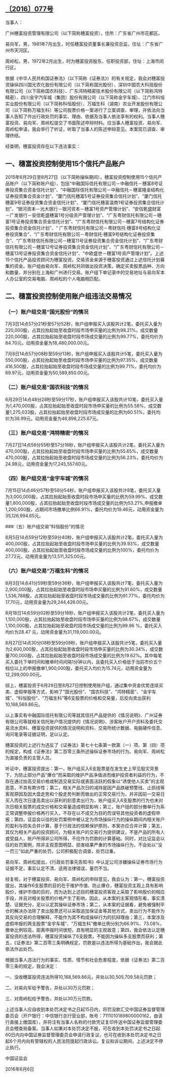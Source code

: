 ## [〔2016〕077号](http://www.csrc.gov.cn/pub/zjhpublic/G00306212/201606/t20160616_298728.htm)



 

当事人：

广州穗富投资管理有限公司（以下简称穗富投资），住所：广东省广州市花都区。

易向军，男，1981年7月出生，时任穗富投资董事长兼投资总监，住址：广东省广州市天河区。

周岭松，男，1972年2月出生，时为穗富投资股东、任职投资部，住址：上海市闵行区。

依据《中华人民共和国证券法》（以下简称《证券法》）的有关规定，我会对穗富投资操纵四川国光农化股份有限公司（以下简称国光股份）、深圳中国农大科技股份有限公司（以下简称国农科技）、广东鸿特精密技术股份有限公司（以下简称鸿特精密）、四川金宇汽车城（集团）股份有限公司（以下简称金宇车城）、江门市科恒实业股份有限公司（以下简称科恒股份）、万福生科（湖南）农业开发股份有限公司（以下简称万福生科）等公司股票价格一案进行了立案调查、审理，并依法向当事人告知了作出行政处罚的事实、理由、依据及当事人依法享有的权利。当事人穗富投资、易向军、周岭松提交了书面陈述申辩材料。应当事人穗富投资、易向军、周岭松申请，我会举行了听证，听取了当事人的陈述申辩意见。本案现已调查、审理终结。 

经查明，穗富投资存在以下违法事实：

## 一、穗富投资控制使用15个信托产品账户

  2015年6月29日至8月27日（以下简称操纵期间），穗富投资控制使用15个信托产品账户（以下简称账户组），包括“中融国际信托有限公司－中融信托－穗富8号证券投资集合资金信托计划”、“中融国际信托有限公司－中融信托－穗富隆金结构化证券投资集合资金计划”、“厦门信托穗富5号证券投资集合信托计划”、“厦门信托穗富9号证券投资集合资金信托计划”、“厦门信托穗富温商1号证券投资集合信托计划”、“银河资本－光大银行－银河资本－穗富1号资产管理计划”、“安信乾盛财富－广发银行－安信乾盛穗富1号分级资产管理计划”、“广东粤财信托有限公司－穗富1号证券投资集合资金信托计划”、“广东粤财信托有限公司－穗富7号结构化证券投资集合资金信托计划”、“ 广东粤财信托有限公司－粤财信托·穗富8号结构化证券投资集合”、“广东粤财信托有限公司－粤财信托·穗富9号结构化证券投资集合”、“广东粤财信托有限公司－穗富11号证券投资集合资金信托计划”、“广东粤财信托有限公司－穗富12号证券投资集合资金信托计划”、“广东粤财信托有限公司－穗富13号证券投资集合资金信托计划”、“中欧盛世－穗富1号资产管理计划”。上述15个信托产品投资顾问为穗富投资，交易资金来源于穗富投资通过上述信托计划募集的资金。账户组由易向军、周岭松共同做出投资决策，确定买卖股票品种、方向和数量，并分别在上海和广州进行交易。账户组下单记录中的交易地址与易向军本人办公室的交易电脑、周岭松的个人电脑相匹配。

 ##  二、穗富投资控制使用账户组违法交易情况  

 ###  （一）账户组交易“国光股份”的情况

  7月3日14点57分21秒至57分52秒，账户组申报买入该股共计2笔，委托买入量为220,000股，占其拉抬起始至收盘时段市场申买量的比例为98.21%，成交数量220,000股，占其拉抬起始至收盘时段市场成交量的比例为99.77%，委托均价为84.70元，动用资金量为18,480,000.00元。

7月8日14点57分08秒至59分13秒，账户组申报买入该股共计5笔，委托买入量为550,000股，占其拉抬起始至收盘时段市场申买量的比例为97.35%，成交数量416,500股，占其拉抬起始至收盘时段市场成交量的比例为99.71%，委托均价为69.97元，动用资金量为50,589,850.00元。

###  （二）账户组交易“国农科技”的情况

  6月29日14点48分28秒至59分17秒，账户组申报买入该股共计10笔，委托买入量为1,470,000股，占其拉抬起始至收盘时段市场申买量的比例为55.58%，成交数量1,275,033股，占其拉抬起始至收盘时段市场成交量的比例为60.51%，委托均价为36.99元，动用资金量为46,898,225.67元。

###  （三）账户组交易“鸿特精密”的情况

7月27日14点56分55秒至57分16秒，账户组申报买入该股共计2笔，委托买入量为470,000股，占其拉抬起始至收盘时段市场申买量的比例为55.65%，成交数量470,000股，占其拉抬起始至收盘时段市场成交量的比例为56.23%，委托均价为24.98元，动用资金量为17,245,557.60元。

###  （四）账户组交易“金宇车城”的情况

  7月15日14点46分57秒至58分54秒，账户组申报买入该股共计8笔，委托买入量为3,000,000股，占其拉抬起始至收盘时段市场申买量的比例为59.99%，成交数量1,800,000股，占其拉抬起始至收盘时段市场成交量的比例为53.21%,申报撤单1,200,000股，占期间市场撤单比例66.91%，委托均价为19.46元，动用资金量为35,126,994.65元。

###（五）账户组交易“科恒股份”的情况

  8月5日14点59分12秒至59分40秒，账户组申报买入该股共计2笔，委托买入量为400,000股，占其拉抬起始至收盘时段市场申买量的比例为39.93%，成交数量400,000股，占其拉抬起始至收盘时段市场成交量的比例为100%，委托均价为27.72元，动用资金量为13,511,325.00元。

### （六）账户组交易“万福生科”的情况

  8月3日14点41分59秒至59分36秒，账户组申报买入该股共计7笔，委托买入量为2,900,000股，占其拉抬起始至收盘时段市场申买量的比例为91.60%，成交数量1,536,788股，占其拉抬起始至收盘时段市场成交量的比例为91.77%，委托均价为17.70元，动用资金量为29,244,426.00元。

  8月18日14点59分02秒至59分18秒，账户组申报买入该股共计2笔，委托买入量为1,100,000股，占其拉抬起始至收盘时段市场申买量的比例为98.67%，成交数量1,100,000股，占其拉抬起始至收盘时段市场成交量的比例为99.96 %，委托买入均价为28.47 元，动用资金量为31,119,000.00元。

  8月27日14点30分08秒至59分08秒，账户组申报买入该股共计5笔，委托买入量为2,600,000股，占其拉抬起始至收盘时段市场申买量的比例为30.34%，成交数量700,000股，占其拉抬起始至收盘时段市场成交量的比例为19.62%。其中每笔买入委托下单时间和撤单时间间隔1分钟以内，且委托买入价格低于当前市价五个档位以上的申报撤单1,900,000股，委托买入均价为15.74元，动用资金量为12,299,000.00元。

  综上，穗富投资于6月29日至8月27日控制使用账户组，通过集中资金优势连续买卖、虚假申报等方式，影响了“国光股份”、“国农科技”、“鸿特精密”、“金宇车城”、“科恒股份”、“万福生科”等6支股票的价格和交易量，后反向卖出获利10,168,569.86元。

以上事实有中融国际信托有限公司等就其信托产品提供的《情况说明》、广州证券有限公司等就相关信托账户情况提供的《情况说明》、涉案账户开户资料及委托交易流水资料、穗富投资提供的情况说明和资料、交易所统计数据、电脑硬件信息、询问笔录等证据证明，足以认定。

穗富投资的上述行为违反了《证券法》第七十七条第一款第（一）项、第（四）项的规定，构成《证券法》第二百零三条所述操纵证券市场的行为。易向军、周岭松为直接负责的主管人员。

听证中，穗富投资提出：第一，账户组买入6支股票是在发生史上罕见股灾背景下，为防止部分产品“爆仓”而采取的维护产品净值进而维护投资者利益的行为，不存在通过抬高交易价格或制造交易实际或表面活跃的假象以“诱使他人买卖”的主观恶意，不具有欺诈性；第二，相关产品次日的减持是因产品跌破预警线、止损线等客观原因及因大盘走势和个股走势判断而做出的正常交易行为，并非因前一交易日买入而在次日逢高卖出以获利的刻意卖出行为，账户组买入6支股票的行为也未对次日相关股票的成交价格和交易量造成明显影响；第三，账户组的部分撤单行为系正常调整申报价格再行买入，不存在以不成交为目的而误导其他投资者的虚假申报；第四，证监会以往的处罚案例中被认定为市场操纵行为的操纵期间内相关账户的盈利与损失合并计算，基于行政法的信赖保护原则，本案亦应合并计算；第五，其仅为相关产品的投资顾问，为相关账户的交易行为提供建议，不是产品的所有人或受益人，账户所得非公司所得，不应作为罚款的计算基础。同时，对比证监会以往的处罚案例，除非主观意图明显、损害结果严重的市场操纵行为，不会处以“没一罚三”如此严重的处罚，公司积极配合调查，处罚过重。

易向军、周岭松提出，《行政处罚事先告知书》中认定公司涉嫌操纵证券市场行为证据不足，事实认定不清、适用法律错误，量罚不当。

经复核，对于穗富投资、易向军、周岭松的申辩意见，我会认为：第一，穗富投资提出，其操作6支股票的目的在于维护市值、防止爆仓，穗富投资主观上具有影响股价，维护市值的目的，而为达到上述目的穗富投资客观上采取了影响股价的相应手段，并且对相关股票的价格产生了影响，因此，从本案的主客观情形看，事实清楚、证据充分，足以认定其操纵证券市场；第二，从本案的证据看，避免被强制平仓的解决办法除了卖出股票还可以采取追加保证金等其他方式，卖出行为不能作为其反向交易的合理解释，不能作为其不构成操纵行为的抗辩理由；第三，本案涉及虚假申报的两支股票“金宇车城”、“万福生科”撤单比例分别为66.91%、73.08%，撤单比例较高，距离申报时间很短，具有明显的主观故意；第四，我会依法认定穗富投资的违法所得，穗富投资操纵了6支股票，不能因为操纵多支股票而获利；第五，《证券法》第二百零三条明确规定，罚款是以违法所得为基础作出，我会据此依法作出处罚。

根据当事人违法行为的事实、性质、情节和社会危害程度，依据《证券法》第二百零三条的规定，我会决定：

一、没收穗富投资违法所得10,168,569.86元，并处以30,505,709.58元罚款；

二、对易向军给予警告，并处以30万元罚款；

三、对周岭松给予警告，并处以30万元罚款。

  上述当事人应自收到本处罚决定书之日起15日内，将罚没款汇交中国证券监督管理委员会（开户银行：中信银行总行营业部，账号：7111010189800000162，由该行直接上缴国库），并将注有当事人名称的付款凭证复印件送中国证券监督管理委员会稽查局备案。当事人如果对本处罚决定不服，可在收到本处罚决定书之日起60日内向中国证券监督管理委员会申请行政复议，也可在收到本处罚决定书之日起6个月内向有管辖权的人民法院提起行政诉讼。复议和诉讼期间，上述决定不停止执行。

 

 

 

 

中国证监会      

2016年6月6日    